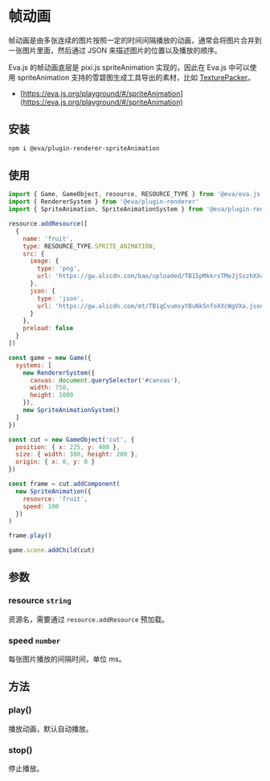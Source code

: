 # 帧动画

帧动画是由多张连续的图片按照一定的时间间隔播放的动画，通常会将图片合并到一张图片里面，然后通过 JSON 来描述图片的位置以及播放的顺序。

Eva.js 的帧动画底层是 pixi.js spriteAnimation 实现的，因此在 Eva.js 中可以使用 spriteAnimation 支持的雪碧图生成工具导出的素材，比如 [TexturePacker](https://www.codeandweb.com/texturepacker/tutorials/how-to-create-sprite-sheets-and-animations-with-pixijs5)。

- [https://eva.js.org/playground/#/spriteAnimation](https://eva.js.org/playground/#/spriteAnimation)

## 安装

```bash
npm i @eva/plugin-renderer-spriteAnimation
```

## 使用

```js
import { Game, GameObject, resource, RESOURCE_TYPE } from '@eva/eva.js'
import { RendererSystem } from '@eva/plugin-renderer'
import { SpriteAnimation, SpriteAnimationSystem } from '@eva/plugin-renderer-sprite-animation'

resource.addResource([
  {
    name: 'fruit',
    type: RESOURCE_TYPE.SPRITE_ANIMATION,
    src: {
      image: {
        type: 'png',
        url: 'https://gw.alicdn.com/bao/uploaded/TB15pMkkrsTMeJjSszhXXcGCFXa-377-1070.png'
      },
      json: {
        type: 'json',
        url: 'https://gw.alicdn.com/mt/TB1qCvumsyYBuNkSnfoXXcWgVXa.json'
      }
    },
    preload: false
  }
])

const game = new Game({
  systems: [
    new RendererSystem({
      canvas: document.querySelector('#canvas'),
      width: 750,
      height: 1000
    }),
    new SpriteAnimationSystem()
  ]
})

const cut = new GameObject('cut', {
  position: { x: 225, y: 400 },
  size: { width: 300, height: 200 },
  origin: { x: 0, y: 0 }
})

const frame = cut.addComponent(
  new SpriteAnimation({
    resource: 'fruit',
    speed: 100
  })
)

frame.play()

game.scene.addChild(cut)
```

## 参数

### resource `string` 

资源名，需要通过 `resource.addResource` 预加载。

### speed `number` 

每张图片播放的间隔时间，单位 ms。

## 方法

### play()

播放动画，默认自动播放。

### stop()

停止播放。

<br/>
<br/>
<br/>
<br/>
<br/>
